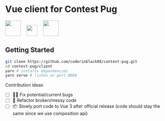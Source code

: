 # Vue client for Contest Pug

<img src="https://vuejs.org/images/logo.png" width="50px" />
<img src="https://www.sigtarp.gov/SiteAssets/template/img/plus.svg" width="35px" style="margin: 0 1em;" />
<img src="https://github.com/feathersjs-ecosystem/feathers-vuex/raw/master/service-logo.png" width="50px" />

## Getting Started

``` bash
git clone https://github.com/coderinblack08/contest-pug.git
cd contest-pug/client
yarn # installs dependencies
yarn serve # listen on port 8080 
```

Contribution ideas
* [ ] 🔧🐛 Fix potential/current bugs
* [ ] 🍝 Refactor broken/messy code
* [ ] 📦 Slowly port code to Vue 3 after official release (code should stay the same since we use composition api)